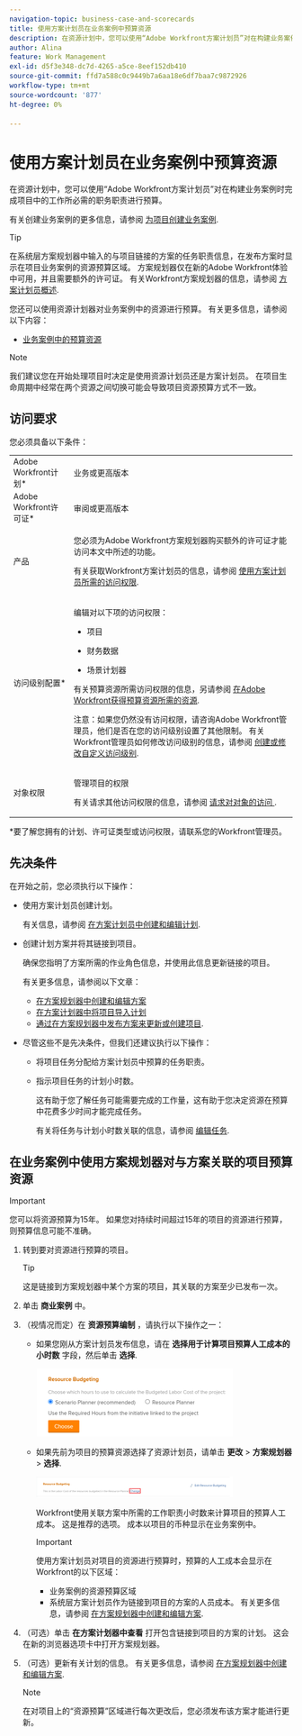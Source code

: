 ```yaml
---
navigation-topic: business-case-and-scorecards
title: 使用方案计划员在业务案例中预算资源
description: 在资源计划中，您可以使用“Adobe Workfront方案计划员”对在构建业务案例时完成项目中的工作所必需的职务职责进行预算。
author: Alina
feature: Work Management
exl-id: d5f3e348-dc7d-4265-a5ce-8eef152db410
source-git-commit: ffd7a588c0c9449b7a6aa18e6df7baa7c9872926
workflow-type: tm+mt
source-wordcount: '877'
ht-degree: 0%

---
```


# 使用方案计划员在业务案例中预算资源

在资源计划中，您可以使用“Adobe Workfront方案计划员”对在构建业务案例时完成项目中的工作所必需的职务职责进行预算。

有关创建业务案例的更多信息，请参阅 [为项目创建业务案例](../../../manage-work/projects/define-a-business-case/create-business-case.md).

>[!TIP]
>
>在系统层方案规划器中输入的与项目链接的方案的任务职责信息，在发布方案时显示在项目业务案例的资源预算区域。 方案规划器仅在新的Adobe Workfront体验中可用，并且需要额外的许可证。 有关Workfront方案规划器的信息，请参阅 [方案计划员概述](../../../scenario-planner/scenario-planner-overview.md).

您还可以使用资源计划器对业务案例中的资源进行预算。 有关更多信息，请参阅以下内容：

* [业务案例中的预算资源](../../../manage-work/projects/define-a-business-case/budget-resources-in-business-case.md)

<!--* [Budget resources by project in the Resource Planner](../../../resource-mgmt/resource-planning/budget-by-project-resource-planner-d.md)-->

>[!NOTE]
>
>我们建议您在开始处理项目时决定是使用资源计划员还是方案计划员。 在项目生命周期中经常在两个资源之间切换可能会导致项目资源预算方式不一致。

## 访问要求

您必须具备以下条件：

<table style="table-layout:auto"> 
 <col> 
 </col> 
 <col> 
 </col> 
 <tbody> 
  <tr> 
   <td role="rowheader">Adobe Workfront计划*</td> 
   <td> <p>业务或更高版本</p> </td> 
  </tr> 
  <tr> 
   <td role="rowheader">Adobe Workfront许可证*</td> 
   <td> <p>审阅或更高版本</p> </td> 
  </tr> 
  <tr> 
   <td role="rowheader">产品</td> 
   <td> <p>您必须为Adobe Workfront方案规划器购买额外的许可证才能访问本文中所述的功能。</p> <p>有关获取Workfront方案计划员的信息，请参阅 <a href="../../../scenario-planner/access-needed-to-use-sp.md" class="MCXref xref">使用方案计划员所需的访问权限</a>. </p> </td> 
  </tr> 
  <tr> 
   <td role="rowheader">访问级别配置*</td> 
   <td> <p>编辑对以下项的访问权限： </p> 
    <ul> 
     <li> <p>项目</p> </li> 
     <li> <p>财务数据</p> </li> 
     <li> <p>场景计划器 </p> </li> 
    </ul> <p>有关预算资源所需访问权限的信息，另请参阅 <a href="../../../resource-mgmt/resource-planning/access-needed-to-budget-resources.md" class="MCXref xref">在Adobe Workfront获得预算资源所需的资源</a>.</p> <p>注意：如果您仍然没有访问权限，请咨询Adobe Workfront管理员，他们是否在您的访问级别设置了其他限制。 有关Workfront管理员如何修改访问级别的信息，请参阅 <a href="../../../administration-and-setup/add-users/configure-and-grant-access/create-modify-access-levels.md" class="MCXref xref">创建或修改自定义访问级别</a>.</p> </td> 
  </tr> 
  <tr> 
   <td role="rowheader">对象权限</td> 
   <td> <p>管理项目的权限</p> <p>有关请求其他访问权限的信息，请参阅 <a href="../../../workfront-basics/grant-and-request-access-to-objects/request-access.md" class="MCXref xref">请求对对象的访问 </a>.</p> </td> 
  </tr> 
 </tbody> 
</table>

&#42;要了解您拥有的计划、许可证类型或访问权限，请联系您的Workfront管理员。

## 先决条件

在开始之前，您必须执行以下操作：

* 使用方案计划员创建计划。

   有关信息，请参阅 [在方案计划员中创建和编辑计划](../../../scenario-planner/create-and-edit-plans.md).

* 创建计划方案并将其链接到项目。

   确保您指明了方案所需的作业角色信息，并使用此信息更新链接的项目。

   有关更多信息，请参阅以下文章：

   * [在方案规划器中创建和编辑方案](../../../scenario-planner/create-and-edit-initiatives.md)
   * [在方案计划器中将项目导入计划](../../../scenario-planner/import-projects-to-plans.md)
   * [通过在方案规划器中发布方案来更新或创建项目](../../../scenario-planner/publish-scenarios-update-projects.md).

* 尽管这些不是先决条件，但我们还建议执行以下操作：

   * 将项目任务分配给方案计划员中预算的任务职责。
   * 指示项目任务的计划小时数。

      这有助于您了解任务可能需要完成的工作量，这有助于您决定资源在预算中花费多少时间才能完成任务。

      有关将任务与计划小时数关联的信息，请参阅 [编辑任务](../../../manage-work/tasks/manage-tasks/edit-tasks.md).

## 在业务案例中使用方案规划器对与方案关联的项目预算资源

>[!IMPORTANT]
您可以将资源预算为15年。 如果您对持续时间超过15年的项目的资源进行预算，则预算信息可能不准确。
<!--
><MadCap:conditionalText data-mc-conditions="QuicksilverOrClassic.Draft mode">>
>(is this still accurate for the Scenario Planner?)>
></MadCap:conditionalText>>
>-->


1. 转到要对资源进行预算的项目。

   >[!TIP]
   这是链接到方案规划器中某个方案的项目，其关联的方案至少已发布一次。

1. 单击 **商业案例** 中。
1. （视情况而定）在 **资源预算编制** ，请执行以下操作之一：

   * 如果您刚从方案计划员发布信息，请在 **选择用于计算项目预算人工成本的小时数** 字段，然后单击 **选择**.

      ![](assets/business-case-sp-selected-with-choose-button-350x121.png)

   * 如果先前为项目的预算资源选择了资源计划员，请单击 **更改** > **方案规划器** > **选择**.

      ![](assets/business-case-rp-selected-change-option-to-switch-to-sp-highlighted-350x37.png)

      Workfront使用关联方案中所需的工作职责小时数来计算项目的预算人工成本。 这是推荐的选项。 成本以项目的币种显示在业务案例中。

      >[!IMPORTANT]
      使用方案计划员对项目的资源进行预算时，预算的人工成本会显示在Workfront的以下区域：
      * 业务案例的资源预算区域
      * 系统层方案计划员作为链接到项目的方案的人员成本。 有关更多信息，请参阅 [在方案规划器中创建和编辑方案](../../../scenario-planner/create-and-edit-initiatives.md).


1. （可选）单击 **在方案计划器中查看** 打开包含链接到项目的方案的计划。 这会在新的浏览器选项卡中打开方案规划器。
1. （可选）更新有关计划的信息。 有关更多信息，请参阅 [在方案规划器中创建和编辑方案](../../../scenario-planner/create-and-edit-initiatives.md).

   >[!NOTE]
   在对项目上的“资源预算”区域进行每次更改后，您必须发布该方案才能进行更新。
